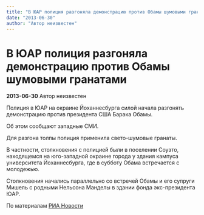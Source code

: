 ```yaml
---
title: "В ЮАР полиция разгоняла демонстрацию против Обамы шумовыми гранатами"
date: "2013-06-30"
author: "Автор неизвестен"
---
```


# В ЮАР полиция разгоняла демонстрацию против Обамы шумовыми гранатами

**2013-06-30** Автор неизвестен

Полиция в ЮАР на окраине Йоханнесбурга силой начала разгонять демонстрацию против президента США Барака Обамы.

Об этом сообщают западные СМИ.

Для разгона толпы полиция применила свето-шумовые гранаты.

В частности, столкновения с полицией были в поселении Соуэто, находящемся на юго-западной окраине города у здания кампуса университета Йоханнесбурга, где в субботу Обама встречается с молодежью.

Столкновения начались параллельно со встречей Обамы и его супруги Мишель с родными Нельсона Манделы в здании фонда экс-президента ЮАР.

По материалам [РИА Новости](http://ria.ru/world/20130629/946574147.html#13725343816153&message=resize&relto=register&action=addClass&value=registration)